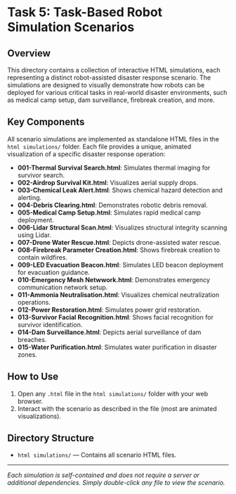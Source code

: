 # Task 5: Task-Based Robot Simulation Scenarios

## Overview
This directory contains a collection of interactive HTML simulations, each representing a distinct robot-assisted disaster response scenario. The simulations are designed to visually demonstrate how robots can be deployed for various critical tasks in real-world disaster environments, such as medical camp setup, dam surveillance, firebreak creation, and more.

## Key Components

All scenario simulations are implemented as standalone HTML files in the `html simulations/` folder. Each file provides a unique, animated visualization of a specific disaster response operation:

- **001-Thermal Survival Search.html**: Simulates thermal imaging for survivor search.
- **002-Airdrop Survival Kit.html**: Visualizes aerial supply drops.
- **003-Chemical Leak Alert.html**: Shows chemical hazard detection and alerting.
- **004-Debris Clearing.html**: Demonstrates robotic debris removal.
- **005-Medical Camp Setup.html**: Simulates rapid medical camp deployment.
- **006-Lidar Structural Scan.html**: Visualizes structural integrity scanning using Lidar.
- **007-Drone Water Rescue.html**: Depicts drone-assisted water rescue.
- **008-Firebreak Parameter Creation.html**: Shows firebreak creation to contain wildfires.
- **009-LED Evacuation Beacon.html**: Simulates LED beacon deployment for evacuation guidance.
- **010-Emergency Mesh Netwwork.html**: Demonstrates emergency communication network setup.
- **011-Ammonia Neutralisation.html**: Visualizes chemical neutralization operations.
- **012-Power Restoration.html**: Simulates power grid restoration.
- **013-Survivor Facial Recognition.html**: Shows facial recognition for survivor identification.
- **014-Dam Surveillance.html**: Depicts aerial surveillance of dam breaches.
- **015-Water Purification.html**: Simulates water purification in disaster zones.

## How to Use

1. Open any `.html` file in the `html simulations/` folder with your web browser.
2. Interact with the scenario as described in the file (most are animated visualizations).

## Directory Structure

- `html simulations/` — Contains all scenario HTML files.

---
*Each simulation is self-contained and does not require a server or additional dependencies. Simply double-click any file to view the scenario.* 